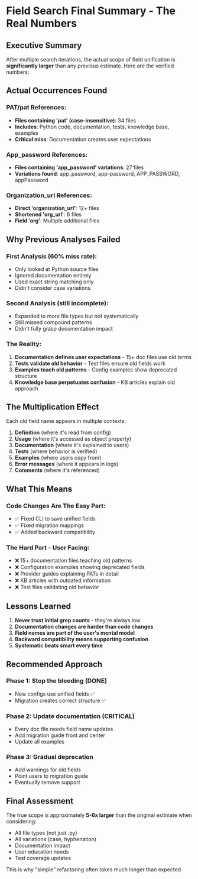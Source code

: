 # Field Search Final Summary - The Real Numbers

## Executive Summary

After multiple search iterations, the actual scope of field unification is **significantly larger** than any previous estimate. Here are the verified numbers:

## Actual Occurrences Found

### PAT/pat References:
- **Files containing 'pat' (case-insensitive)**: 34 files
- **Includes**: Python code, documentation, tests, knowledge base, examples
- **Critical miss**: Documentation creates user expectations

### App_password References:
- **Files containing 'app_password' variations**: 27 files
- **Variations found**: app_password, app-password, APP_PASSWORD, appPassword

### Organization_url References:  
- **Direct 'organization_url'**: 12+ files
- **Shortened 'org_url'**: 6 files
- **Field 'org'**: Multiple additional files

## Why Previous Analyses Failed

### First Analysis (60% miss rate):
- Only looked at Python source files
- Ignored documentation entirely
- Used exact string matching only
- Didn't consider case variations

### Second Analysis (still incomplete):
- Expanded to more file types but not systematically
- Still missed compound patterns
- Didn't fully grasp documentation impact

### The Reality:
1. **Documentation defines user expectations** - 15+ doc files use old terms
2. **Tests validate old behavior** - Test files ensure old fields work
3. **Examples teach old patterns** - Config examples show deprecated structure
4. **Knowledge base perpetuates confusion** - KB articles explain old approach

## The Multiplication Effect

Each old field name appears in multiple contexts:
1. **Definition** (where it's read from config)
2. **Usage** (where it's accessed as object property)  
3. **Documentation** (where it's explained to users)
4. **Tests** (where behavior is verified)
5. **Examples** (where users copy from)
6. **Error messages** (where it appears in logs)
7. **Comments** (where it's referenced)

## What This Means

### Code Changes Are The Easy Part:
- ✅ Fixed CLI to save unified fields
- ✅ Fixed migration mappings
- ✅ Added backward compatibility

### The Hard Part - User Facing:
- ❌ 15+ documentation files teaching old patterns
- ❌ Configuration examples showing deprecated fields
- ❌ Provider guides explaining PATs in detail
- ❌ KB articles with outdated information
- ❌ Test files validating old behavior

## Lessons Learned

1. **Never trust initial grep counts** - they're always low
2. **Documentation changes are harder than code changes**
3. **Field names are part of the user's mental model**
4. **Backward compatibility means supporting confusion**
5. **Systematic beats smart every time**

## Recommended Approach

### Phase 1: Stop the bleeding (DONE)
- New configs use unified fields ✅
- Migration creates correct structure ✅

### Phase 2: Update documentation (CRITICAL)
- Every doc file needs field name updates
- Add migration guide front and center
- Update all examples

### Phase 3: Gradual deprecation
- Add warnings for old fields
- Point users to migration guide
- Eventually remove support

## Final Assessment

The true scope is approximately **5-6x larger** than the original estimate when considering:
- All file types (not just .py)
- All variations (case, hyphenation)
- Documentation impact
- User education needs
- Test coverage updates

This is why "simple" refactoring often takes much longer than expected.